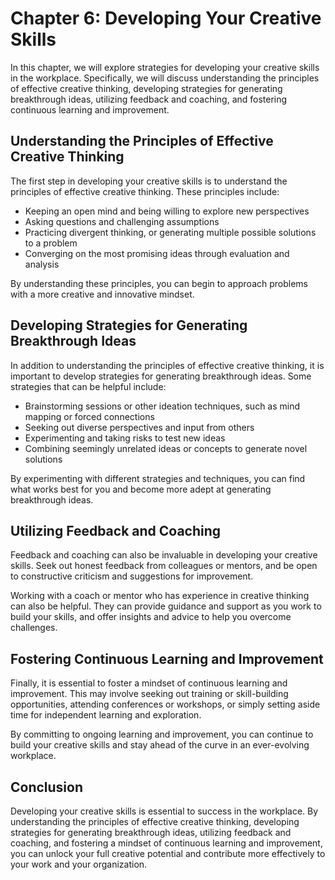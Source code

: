 Chapter 6: Developing Your Creative Skills
==========================================

In this chapter, we will explore strategies for developing your creative skills in the workplace. Specifically, we will discuss understanding the principles of effective creative thinking, developing strategies for generating breakthrough ideas, utilizing feedback and coaching, and fostering continuous learning and improvement.

Understanding the Principles of Effective Creative Thinking
-----------------------------------------------------------

The first step in developing your creative skills is to understand the principles of effective creative thinking. These principles include:

* Keeping an open mind and being willing to explore new perspectives
* Asking questions and challenging assumptions
* Practicing divergent thinking, or generating multiple possible solutions to a problem
* Converging on the most promising ideas through evaluation and analysis

By understanding these principles, you can begin to approach problems with a more creative and innovative mindset.

Developing Strategies for Generating Breakthrough Ideas
-------------------------------------------------------

In addition to understanding the principles of effective creative thinking, it is important to develop strategies for generating breakthrough ideas. Some strategies that can be helpful include:

* Brainstorming sessions or other ideation techniques, such as mind mapping or forced connections
* Seeking out diverse perspectives and input from others
* Experimenting and taking risks to test new ideas
* Combining seemingly unrelated ideas or concepts to generate novel solutions

By experimenting with different strategies and techniques, you can find what works best for you and become more adept at generating breakthrough ideas.

Utilizing Feedback and Coaching
-------------------------------

Feedback and coaching can also be invaluable in developing your creative skills. Seek out honest feedback from colleagues or mentors, and be open to constructive criticism and suggestions for improvement.

Working with a coach or mentor who has experience in creative thinking can also be helpful. They can provide guidance and support as you work to build your skills, and offer insights and advice to help you overcome challenges.

Fostering Continuous Learning and Improvement
---------------------------------------------

Finally, it is essential to foster a mindset of continuous learning and improvement. This may involve seeking out training or skill-building opportunities, attending conferences or workshops, or simply setting aside time for independent learning and exploration.

By committing to ongoing learning and improvement, you can continue to build your creative skills and stay ahead of the curve in an ever-evolving workplace.

Conclusion
----------

Developing your creative skills is essential to success in the workplace. By understanding the principles of effective creative thinking, developing strategies for generating breakthrough ideas, utilizing feedback and coaching, and fostering a mindset of continuous learning and improvement, you can unlock your full creative potential and contribute more effectively to your work and your organization.
